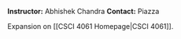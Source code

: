 **Instructor:** Abhishek Chandra
**Contact:** Piazza

Expansion on [[CSCI 4061 Homepage|CSCI 4061]].